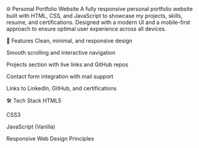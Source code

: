 🌐 Personal Portfolio Website
A fully responsive personal portfolio website built with HTML, CSS, and JavaScript to showcase my projects, skills, resume, and certifications. Designed with a modern UI and a mobile-first approach to ensure optimal user experience across all devices.

🚀 Features
Clean, minimal, and responsive design

Smooth scrolling and interactive navigation

Projects section with live links and GitHub repos

Contact form integration with mail support

Links to LinkedIn, GitHub, and certifications

🛠️ Tech Stack
HTML5

CSS3

JavaScript (Vanilla)

Responsive Web Design Principles
